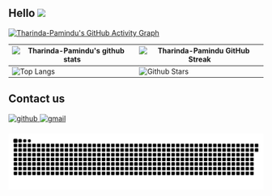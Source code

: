 <h2> Hello <img src='https://raw.githubusercontent.com/ShahriarShafin/ShahriarShafin/main/Assets/handshake.gif' width="100px"> </h2>

[![Tharinda-Pamindu's GitHub Activity Graph](https://activity-graph.herokuapp.com/graph?username=Tharinda-Pamindu&theme=tokyonight)](https://git.io/praveenscience)

| ![Tharinda-Pamindu's github stats](https://github-readme-stats.vercel.app/api?username=Tharinda-Pamindu&show_icons=true&theme=tokyonight) | ![Tharinda-Pamindu GitHub Streak](https://github-readme-streak-stats.herokuapp.com/?user=Tharinda-Pamindu&theme=tokyonight) |
| --- | --- |
| ![Top Langs](https://github-readme-stats.vercel.app/api/top-langs/?username=Tharinda-Pamindu&theme=tokyonight) | ![Github Stars](https://github-readme-stats.vercel.app/api?username=Tharinda-Pamindu&show_icons=true&locale=en&count_private=true&hide_rank=true&custom_title=My%20GitHub%20Stats&disable_animations=true&theme=tokyonight) |


## Contact us

<a href="https://github.com/pingcap/ossinsight/discussions" target="_blank">
<img src=https://img.shields.io/badge/github-%2300acee.svg?color=181717&style=for-the-badge&logo=github&logoColor=white alt=github style="margin-bottom: 5px;" />

<a href="mailto:ossinsight@pingcap.com" target="_blank">
<img src=https://img.shields.io/badge/gmail-%2300acee.svg?color=EA4335&style=for-the-badge&logo=gmail&logoColor=white alt=gmail style="margin-bottom: 5px;" />

<div align="center">
  <br>
  <img alt="snake eating my contributions" src="https://raw.githubusercontent.com/codediaz/codediaz/output/github-contribution-grid-snake.svg" />
  <br/>
</div>
